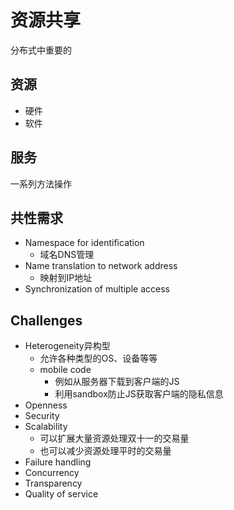 # 资源共享
分布式中重要的

## 资源
- 硬件
- 软件

## 服务
一系列方法操作

## 共性需求
- Namespace for identification
  - 域名DNS管理
- Name translation to network address
  - 映射到IP地址
- Synchronization of multiple access

## Challenges
- Heterogeneity异构型
  - 允许各种类型的OS、设备等等
  - mobile code
    - 例如从服务器下载到客户端的JS
    - 利用sandbox防止JS获取客户端的隐私信息
- Openness
- Security
- Scalability
  - 可以扩展大量资源处理双十一的交易量
  - 也可以减少资源处理平时的交易量
- Failure handling
- Concurrency
- Transparency
- Quality of service